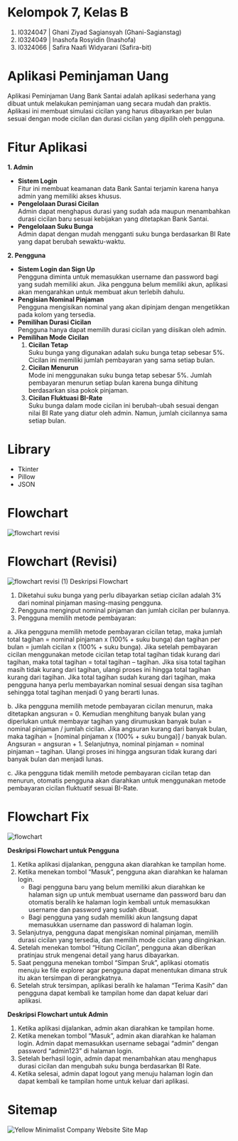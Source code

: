 # Kelompok 7, Kelas B
1. I0324047 | Ghani Ziyad Sagiansyah (Ghani-Sagianstag)
2. I0324049 | Inashofa Rosyidin (Inashofa)
3. I0324066 | Safira Naafi Widyarani (Safira-bit)

# Aplikasi Peminjaman Uang
Aplikasi Peminjaman Uang Bank Santai adalah aplikasi sederhana yang dibuat untuk melakukan peminjaman uang secara mudah dan praktis. Aplikasi ini membuat simulasi cicilan yang harus dibayarkan per bulan sesuai dengan mode cicilan dan durasi cicilan yang dipilih oleh pengguna.

# Fitur Aplikasi
 **1. Admin**  
- **Sistem Login**  
  Fitur ini membuat keamanan data Bank Santai terjamin karena hanya admin yang memiliki akses khusus.  
- **Pengelolaan Durasi Cicilan**  
  Admin dapat menghapus durasi yang sudah ada maupun menambahkan durasi cicilan baru sesuai kebijakan yang ditetapkan Bank Santai.  
- **Pengelolaan Suku Bunga**  
  Admin dapat dengan mudah mengganti suku bunga berdasarkan BI Rate yang dapat berubah sewaktu-waktu.

 **2. Pengguna**  
- **Sistem Login dan Sign Up**  
  Pengguna diminta untuk memasukkan username dan password bagi yang sudah memiliki akun. Jika pengguna belum memiliki akun, aplikasi akan mengarahkan untuk membuat akun terlebih dahulu.  
- **Pengisian Nominal Pinjaman**  
  Pengguna mengisikan nominal yang akan dipinjam dengan mengetikkan pada kolom yang tersedia.  
- **Pemilihan Durasi Cicilan**  
  Pengguna hanya dapat memilih durasi cicilan yang diisikan oleh admin.  
- **Pemilihan Mode Cicilan**  
  1. **Cicilan Tetap**  
     Suku bunga yang digunakan adalah suku bunga tetap sebesar 5%. Cicilan ini memiliki jumlah pembayaran yang sama setiap bulan.  
  2. **Cicilan Menurun**  
     Mode ini menggunakan suku bunga tetap sebesar 5%. Jumlah pembayaran menurun setiap bulan karena bunga dihitung berdasarkan sisa pokok pinjaman.  
  3. **Cicilan Fluktuasi BI-Rate**  
     Suku bunga dalam mode cicilan ini berubah-ubah sesuai dengan nilai BI Rate yang diatur oleh admin. Namun, jumlah cicilannya sama setiap bulan.

# Library
- Tkinter
- Pillow
- JSON
# Flowchart
![flowchart revisi](https://github.com/user-attachments/assets/ea231f45-94e6-430a-bb7f-3e0ec9b9a33e)

# Flowchart (Revisi)
![flowchart revisi (1)](https://github.com/user-attachments/assets/d3651077-5d75-414b-90e6-a37caf5aac2c) 
Deskripsi Flowchart
1.	Diketahui suku bunga yang perlu dibayarkan setiap cicilan adalah 3% dari nominal pinjaman masing-masing pengguna.
2.	Pengguna menginput nominal pinjaman dan jumlah cicilan per bulannya.
3.	Pengguna memilih metode pembayaran:

a.	Jika pengguna memilih metode pembayaran cicilan tetap, maka jumlah total tagihan = nominal pinjaman x (100% + suku bunga) dan tagihan per bulan = jumlah cicilan x (100% + suku bunga). Jika setelah pembayaran cicilan menggunakan metode cicilan tetap total tagihan tidak kurang dari tagihan, maka total tagihan = total tagihan – tagihan. Jika sisa total tagihan masih tidak kurang dari tagihan, ulangi proses ini hingga total tagihan kurang dari tagihan. Jika total tagihan sudah kurang dari tagihan, maka pengguna hanya perlu membayarkan nominal sesuai dengan sisa tagihan sehingga total tagihan menjadi 0 yang berarti lunas.

b.	Jika pengguna memilih metode pembayaran cicilan menurun, maka ditetapkan angsuran = 0. Kemudian menghitung banyak bulan yang diperlukan untuk membayar tagihan yang dirumuskan banyak bulan = nominal pinjaman / jumlah cicilan. Jika angsuran kurang dari banyak bulan, maka tagihan = [nominal pinjaman x (100% + suku bunga)] / banyak bulan. Angsuran = angsuran + 1. Selanjutnya, nominal pinjaman = nominal pinjaman – tagihan. Ulangi proses ini hingga angsuran tidak kurang dari banyak bulan dan menjadi lunas.

c.	Jika pengguna tidak memilih metode pembayaran cicilan tetap dan menurun, otomatis pengguna akan diarahkan untuk menggunakan metode pembayaran cicilan fluktuatif sesuai BI-Rate. 

 # Flowchart Fix
 ![flowchart](https://github.com/user-attachments/assets/49400acc-51d4-4943-b067-99c4f3c2c528)

 **Deskripsi Flowchart untuk Pengguna**
1.	Ketika aplikasi dijalankan, pengguna akan diarahkan ke tampilan home.
2.	Ketika menekan tombol “Masuk”, pengguna akan diarahkan ke halaman login. 
    -	Bagi pengguna baru yang belum memiliki akun diarahkan ke halaman sign up untuk membuat username dan password baru dan otomatis beralih ke halaman login kembali untuk memasukkan username dan password yang sudah dibuat.
    -	Bagi pengguna yang sudah memiliki akun langsung dapat memasukkan username dan password di halaman login.
3.	Selanjutnya, pengguna dapat mengisikan nominal pinjaman, memilih durasi cicilan yang tersedia, dan memilih mode cicilan yang diinginkan.
4.	Setelah menekan tombol “Hitung Cicilan”, pengguna akan diberikan pratinjau struk mengenai detail yang harus dibayarkan.
5.	Saat pengguna menekan tombol “Simpan Sruk”, aplikasi otomatis menuju ke file explorer agar pengguna dapat menentukan dimana struk itu akan tersimpan di perangkatnya.
6.	Setelah struk tersimpan, aplikasi beralih ke halaman “Terima Kasih” dan pengguna dapat kembali ke tampilan home dan dapat keluar dari aplikasi.

**Deskripsi Flowchart untuk Admin**
 1.	Ketika aplikasi dijalankan, admin akan diarahkan ke tampilan home.
2.	Ketika menekan tombol “Masuk”, admin akan diarahkan ke halaman login. Admin dapat memasukkan username sebagai “admin” dengan password “admin123” di halaman login.
3.	Setelah berhasil login, admin dapat menambahkan atau menghapus durasi cicilan dan mengubah suku bunga berdasarkan BI Rate.
4.	Ketika selesai, admin dapat logout yang menuju halaman login dan dapat kembali ke tampilan home untuk keluar dari aplikasi.

 # Sitemap
 ![Yellow Minimalist Company Website Site Map](https://github.com/user-attachments/assets/7df39977-cb29-419f-a5f3-936e3c6eee84)


